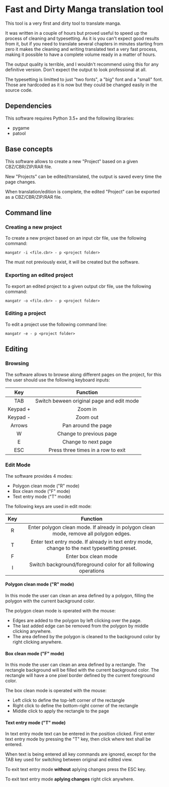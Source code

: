 # Fast and Dirty Manga translation tool

This tool is a very first and dirty tool to translate manga.

It was written in a couple of hours but proved useful to speed up the process
of cleaning and typesetting. As it is you can't expect good results from it,
but if you need to translate several chapters in minutes starting from
zero it makes the cleaning and writing translated text a very fast process,
making it possible to have a complete volume ready in a matter of hours.

The output quality is terrible, and I wouldn't recommend using this for
any definitive version. Don't expect the output to look professional at
all.

The typesetting is limitted to just "two fonts", a "big" font and a "small"
font. Those are hardcoded as it is now but they could be changed easily
in the source code.

## Dependencies

This software requires Python 3.5+ and the following libraries:
- pygame
- patool

## Base concepts

This software allows to create a new "Project" based on a given CBZ/CBR/ZIP/RAR file.

New "Projects" can be edited/translated, the output is saved every time the page changes.

When translation/edition is complete, the edited "Project" can be exported as a CBZ/CBR/ZIP/RAR file.

## Command line

### Creating a new project

To create a new project based on an input cbr file, use the following command:

`mangatr -i <file.cbr> - p <project folder>`

The <project folder> must not previously exist, it will be created but the software.

### Exporting an edited project

To export an edited project to a given output cbr file, use the following command:

`mangatr -o <file.cbr> - p <project folder>`

### Editing a project

To edit a project use the following command line:

`mangatr -e - p <project folder>`

## Editing

### Browsing

The software allows to browse along different pages on the project, for
this the user should use the following keyboard inputs:

|   Key   |    Function     |
|:-------:|:---------------:|
| TAB      | Switch beween original page and edit mode |
| Keypad + | Zoom in |
| Keypad - | Zoom out |
| Arrows   | Pan around the page |
| W        | Change to previous page |
| E        | Change to next page |
| ESC      | Press three times in a row to exit |


### Edit Mode

The software provides 4 modes:
- Polygon clean mode ("R" mode)
- Box clean mode ("F" mode)
- Text entry mode ("T" mode)

The following keys are used in edit mode:

| Key  | Function |
|:----:|:--------:|
| R    | Enter polygon clean mode. If already in polygon clean mode, remove all polygon edges. |
| T    | Enter text entry mode. If already in text entry mode, change to the next typesetting preset. |
| F    | Enter box clean mode |
| I    | Switch background/foreground color for all following operations |

#### Polygon clean mode ("R" mode)

In this mode the user can clean an area defined by a polygon, filling the polygon with the current background color.

The polygon clean mode is operated with the mouse:
- Edges are added to the polygon by left clicking over the page. 
- The last added edge can be removed from the polygon by middle clicking anywhere.
- The area defined by the polygon is cleaned to the background color by right clicking anywhere.

#### Box clean mode ("F" mode)

In this mode the user can clean an area defined by a rectangle. The rectangle background will
be filled with the current background color. The rectangle will have a one pixel border defined
by the current foreground color.

The box clean mode is operated with the mouse:
- Left click to define the top-left corner of the rectangle
- Right click to define the bottom-right corner of the rectangle
- Middle click to apply the rectangle to the page

#### Text entry mode ("T" mode)

In text entry mode text can be entered in the position clicked.
First enter text entry mode by pressing the "T" key, then click
where text shall be entered.

When text is being entered all key commands are ignored, except for
the TAB key used for switching between original and edited view.

To exit text entry mode **without** aplying changes press the ESC key.

To exit text entry mode **aplying changes** right click anywhere.

